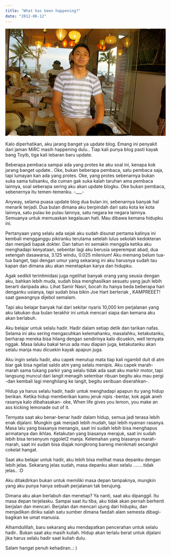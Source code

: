 ```yaml
---
title: "What has been happening?"
date: "2012-06-12"
---
```


[![](images/denta-massage.jpg "thai massage")](http://bydnta.files.wordpress.com/2012/06/denta-massage.jpg)

Kalo diperhatikan, aku jarang banget ya update blog. Emang ini penyakit dari jaman MiRC masih happening dulu.. Tiap kali punya blog pasti kayak bang Toyib, tiga kali lebaran baru update.

Beberapa pembaca sampai ada yang protes ke aku soal ini, kenapa kok jarang banget update.. Oke, bukan beberapa pembaca, satu pembaca saja, tapi lumayan kan ada yang protes. Oke, yang protes sebenarnya bukan suka sama tulisanku, dia cuman gak suka kalah taruhan ama pembaca lainnya, soal seberapa sering aku akan update blogku. Oke bukan pembaca, sebenernya itu temen-temenku. -\_\_\_-

Anyway, selama puasa update blog dua bulan ini, sebenarnya banyak hal menarik terjadi. Dua bulan dimana aku berpindah dari satu kota ke kota lainnya, satu pulau ke pulau lainnya, satu negara ke negara lainnya. Semuanya untuk memuaskan kegalauan hati. Mau dibawa kemana hidupku ini.

Pertanyaan yang selalu ada sejak aku sudah disunat pertama kalinya ini kembali mengganggu pikiranku terutama setelah lulus sekolah kedokteran dan menjadi bapak dokter. Dan tahun ini semakin menggila ketika aku menghadapi kenyataan, sebentar lagi aku berusia seperempat abad, dua setengah dasawarsa, 3.125 windu, 0.025 milenium! Aku memang belum tua-tua banget, tapi dengan umur yang sekarang ini aku harusnya sudah tau kapan dan dimana aku akan menetapkan karya dan hidupku.

Agak sedikit terintimidasi juga ngelihat banyak orang yang seusia dengan aku, bahkan lebih muda, sudah bisa menghasilkan sesuatu yang jauh lebih berarti daripada aku. Lihat Samir Nasri, bocah itu hanya beda beberapa hari denganku usianya, tapi sudah bisa bikin Joe Hart berteriak , KAMPREEET! saat gawangnya dijebol semalam.

Tapi aku belajar banyak hal dari sekitar nyaris 10,000 km perjalanan yang aku lakukan dua bulan terakhir ini untuk mencari siapa dan kemana aku akan berlabuh.

Aku belajar untuk selalu hadir. Hadir dalam setiap detik dan tarikan nafas. Selama ini aku sering mengacuhkan kelemahanku, masalahku, ketakutanku, berharap mereka bisa hilang dengan sendirinya kalo dicuekin, well ternyata nggak. Masa laluku bakal terus ada mau diapain juga, ketakutanku akan selalu manja mau dicuekin kayak apapun juga.

Aku ingin selalu hadir, aku capek menutup mata tiap kali ngambil duit di atm biar gak bisa ngeliat saldo atm yang selalu menipis. Aku capek marah-marah sama tukang parkir yang selalu tidak ada saat aku markir motor, tapi langsung muncul dari langit menagih selembar ribuan begitu aku mau pergi -dan kembali lagi menghilang ke langit, begitu seribuan diserahkan-.

Hidup ya harus selalu hadir, hadir untuk menghadapi apapun itu yang hidup berikan. Ketika hidup memberikan kamu jeruk nipis -bentar, kok agak aneh rasanya kalo dibahasakan- oke, When life gives you lemon, you make an ass kicking lemonade out of it.

Ternyata saat aku benar-benar hadir dalam hidup, semua jadi terasa lebih enak dijalani. Mungkin gak menjadi lebih mudah, tapi lebih nyaman rasanya. Masa lalu yang biasanya menangis, saat ini sudah lebih bisa menghapus airmatanya dan ikhlas. Ketakutan yang biasanya merajuk, saat ini sudah lebih bisa tersenyum nggolet2 manja. Kelemahan yang biasanya marah-marah, saat ini sudah bisa diajak nongkrong bareng menikmati secangkir cokelat hangat.

Saat aku belajar untuk hadir, aku lebih bisa melihat masa depanku dengan lebih jelas. Sekarang jelas sudah, masa depanku akan selalu ........tidak jelas.. :D

Aku ditakdirkan bukan untuk memiliki masa depan tampaknya, mungkin yang aku punya hanya sebuah perjalanan tak berujung.

Dimana aku akan berlabuh dan menetap? Ya nanti, saat aku dipanggil. Itu masa depan terjelasku. Sampai saat itu tiba, aku tidak akan pernah berhenti berjalan dan mencari. Berjalan dan mencari ujung dari hidupku, dan menjadikan diriku salah satu sumber dimana faedah alam semesta dibagi-bagikan ke umat manusia.

Alhamdulillah, baru sekarang aku mendapatkan pencerahan untuk selalu hadir.. Bukan saat aku masih kuliah. Hidup akan terlalu berat untuk dijalani jika harus selalu hadir saat kuliah dulu.

Salam hangat penuh kehadiran..: )
